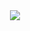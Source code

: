 <div align="center"> <img src="https://metrics.lecoq.io/AzucarCN?template=classic&config.timezone=Asia%2FShanghai"> </div>
